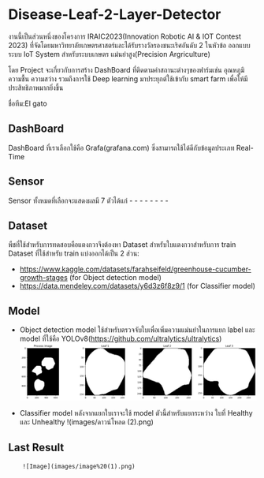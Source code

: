 # Disease-Leaf-2-Layer-Detector
งานนี้เป็นส่วนหนึ่งของโครงการ IRAIC2023(Innovation Robotic AI & IOT Contest 2023) ที่จัดโดยมหาวิทยาลัยเกษตรศาสตร์และได้รับรางวัลรองชนะเริศอันดับ 2 ในหัวข้อ ออกแบบระบบ IoT System สำหรับระบบเกษตร
แม่นยำสูง(Precision Argriculture)

โดย Project จะเกี่ยวกับการสร้าง DashBoard ที่ติดตามค่าสถานะต่างๆของฟาร์มเช่น อุณหภูมิ ความชื้น ความสว่าง รวมถึงการใช้ Deep learning มาประยุกต์ใช้เข้ากับ smart farm เพื่อให้มีประสิทธิภาพมากยิ่งขึ้น

ชื่อทีม:El gato

## DashBoard

DashBoard ที่เราเลือกใช้คือ Grafa(grafana.com) ซึ่งสามารถใช้ได้ดีกับข้อมูลประเภท Real-Time
    

## Sensor

Sensor ทั้งหมดที่เลือกจะแสดงผลมี 7 ตัวได้แก่
    - 
    - 
    - 
    - 
    - 
    - 
    -
    - 

## Dataset
พืชที่ใช้สำหรับการทดสอบคือแตงกวาจึงต้องหา Dataset สำหรับใบแตงกวาสำหรับการ train
Dataset ที่ใช้สำหรับ train แบ่งออกได้เป็น 2 ส่วน:
  - https://www.kaggle.com/datasets/farahseifeld/greenhouse-cucumber-growth-stages (for Object detection model)
  - https://data.mendeley.com/datasets/y6d3z6f8z9/1 (for Classifier model) 

## Model
  - Object detection model ใช้สำหรับตรวจจับใบเพื่อเพิ่มความแม่นยำในการแยก label และ model ที่ใช้คือ YOLOv8(https://github.com/ultralytics/ultralytics)
        ![Yolo Result](images/Yoloresult.png)
    
  - Classifier model หลังจากแยกใบเราจะใช้ model ตัวนี้สำหรับแยกระหว่าง ใบที่ Healthy  และ Unhealthy
        !(images/ดาวน์โหลด (2).png)

## Last Result
        ![Image](images/image%20(1).png)

